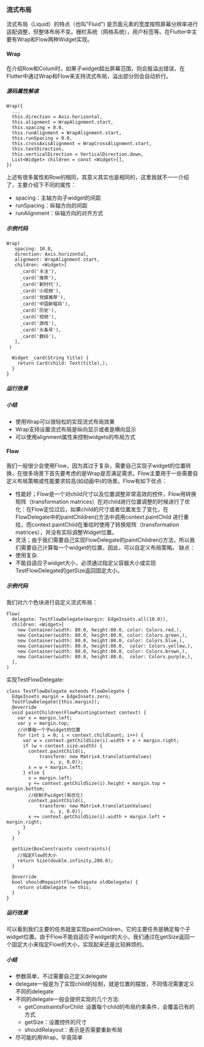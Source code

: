 ### 流式布局

流式布局（Liquid）的特点（也叫"Fluid") 是页面元素的宽度按照屏幕分辨率进行适配调整，但整体布局不变。栅栏系统（网格系统），用户标签等。在Flutter中主要有Wrap和Flow两种Widget实现。

#### Wrap

在介绍Row和Colum时，如果子widget超出屏幕范围，则会报溢出错误，在Flutter中通过Wrap和Flow来支持流式布局，溢出部分则会自动折行。

##### 源码属性解读

```
Wrap({
  ...
  this.direction = Axis.horizontal,
  this.alignment = WrapAlignment.start,
  this.spacing = 0.0,
  this.runAlignment = WrapAlignment.start,
  this.runSpacing = 0.0,
  this.crossAxisAlignment = WrapCrossAlignment.start,
  this.textDirection,
  this.verticalDirection = VerticalDirection.down,
  List<Widget> children = const <Widget>[],
})
```

上述有很多属性和Row的相同，其意义其实也是相同的，这里我就不一一介绍了，主要介绍下不同的属性：

- spacing：主轴方向子widget的间距
- runSpacing：纵轴方向的间距
- runAlignment：纵轴方向的对齐方式

##### 示例代码

```
Wrap(
   spacing: 10.0,
   direction: Axis.horizontal,
   alignment: WrapAlignment.start,
   children: <Widget>[
     _card('关注'),
     _card('推荐'),
     _card('新时代'),
     _card('小视频'),
     _card('党媒推荐'),
     _card('中国新唱将'),
     _card('历史'),
     _card('视频'),
     _card('游戏'),
     _card('头条号'),
     _card('数码'),
   ],
 )
 
  Widget _card(String title) {
    return Card(child: Text(title),);
  }
}
```

##### 运行效果

##### 小结

- 使用Wrap可以很轻松的实现流式布局效果
- Wrap支持设置流式布局是纵向显示或者是横向显示
- 可以使用alignment属性来控制widgets的布局方式

#### Flow

我们一般很少会使用Flow，因为其过于复杂，需要自己实现子widget的位置转换，在很多场景下首先要考虑的是Wrap是否满足需求。Flow主要用于一些需要自定义布局策略或性能要求较高(如动画中)的场景。Flow有如下优点：

- 性能好；Flow是一个对child尺寸以及位置调整非常高效的控件，Flow用转换矩阵（transformation matrices）在对child进行位置调整的时候进行了优化：在Flow定位过后，如果child的尺寸或者位置发生了变化，在FlowDelegate中的paintChildren()方法中调用context.paintChild 进行重绘，而context.paintChild在重绘时使用了转换矩阵（transformation matrices），并没有实际调整Widget位置。
- 灵活；由于我们需要自己实现FlowDelegate的paintChildren()方法，所以我们需要自己计算每一个widget的位置，因此，可以自定义布局策略。 缺点：
- 使用复杂.
- 不能自适应子widget大小，必须通过指定父容器大小或实现TestFlowDelegate的getSize返回固定大小。

##### 示例代码

我们对六个色块进行自定义流式布局：

```
Flow(
  delegate: TestFlowDelegate(margin: EdgeInsets.all(10.0)),
  children: <Widget>[
    new Container(width: 80.0, height:80.0, color: Colors.red,),
    new Container(width: 80.0, height:80.0, color: Colors.green,),
    new Container(width: 80.0, height:80.0, color: Colors.blue,),
    new Container(width: 80.0, height:80.0,  color: Colors.yellow,),
    new Container(width: 80.0, height:80.0, color: Colors.brown,),
    new Container(width: 80.0, height:80.0,  color: Colors.purple,),
  ],
)

```

实现TestFlowDelegate:

```
class TestFlowDelegate extends FlowDelegate {
  EdgeInsets margin = EdgeInsets.zero;
  TestFlowDelegate({this.margin});
  @override
  void paintChildren(FlowPaintingContext context) {
    var x = margin.left;
    var y = margin.top;
    //计算每一个子widget的位置  
    for (int i = 0; i < context.childCount; i++) {
      var w = context.getChildSize(i).width + x + margin.right;
      if (w < context.size.width) {
        context.paintChild(i,
            transform: new Matrix4.translationValues(
                x, y, 0.0));
        x = w + margin.left;
      } else {
        x = margin.left;
        y += context.getChildSize(i).height + margin.top + margin.bottom;
        //绘制子widget(有优化)  
        context.paintChild(i,
            transform: new Matrix4.translationValues(
                x, y, 0.0));
        x += context.getChildSize(i).width + margin.left + margin.right;
      }
    }
  }
 
  getSize(BoxConstraints constraints){
    //指定Flow的大小  
    return Size(double.infinity,200.0);
  }
 
  @override
  bool shouldRepaint(FlowDelegate oldDelegate) {
    return oldDelegate != this;
  }
}

```

##### 运行效果





 可以看到我们主要的任务就是实现paintChildren，它的主要任务是确定每个子widget位置。由于Flow不能自适应子widget的大小，我们通过在getSize返回一个固定大小来指定Flow的大小，实现起来还是比较麻烦的。



##### 小结

- 参数简单，不过需要自己定义delegate
- delegate一般是为了实现child的绘制，就是位置的摆放，不同情况需要定义不同的delegate
- 不同的delegate一般会提供实现的几个方法:
  - getConstraintsForChild: 设置每个child的布局约束条件，会覆盖已有的方式
  - getSize：设置控件的尺寸
  - shouldRelayout：表示是否需要重新布局
- 尽可能的用Wrap，毕竟简单